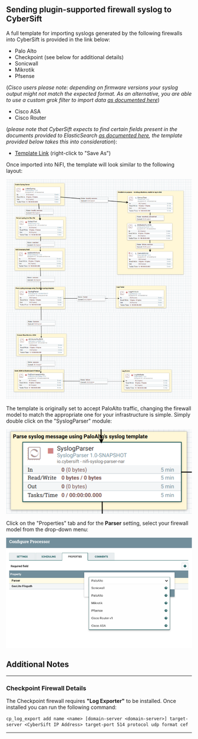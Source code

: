 ## Sending plugin-supported firewall syslog to CyberSift


A full template for importing syslogs generated by the following firewalls into CyberSift is provided in the link below:

* Palo Alto
* Checkpoint (see below for additional details)
* Sonicwall
* Mikrotik
* Pfsense

(*Cisco users please note: depending on firmware versions your syslog output might not match the expected format. As an alternative, you are able to use a custom grok filter to import data [as documented here](https://gettingstarted.cybersift.io/docs/other_syslog.md)*)
* Cisco ASA 
* Cisco Router 

(*please note that CyberSift expects to find certain fields present in the documents provided to ElasticSearch [as documented here](https://gettingstarted.cybersift.io/docs/ip_required_fields.md), the template provided below takes this into consideration*):

* [Template Link](https://raw.githubusercontent.com/CyberSift/Onboarding/master/docs/templates/Palo_Alto_To_ES.xml) (right-click to "Save As")

Once imported into NiFI, the template will look similar to the following layout:

![NIFI_PALOALTO](https://github.com/CyberSift/Onboarding/blob/master/public/img/docs/nifi_paloalto.png?raw=true)

The template is originally set to accept PaloAlto traffic, changing the firewall model to match the appropriate one for your infrastructure is simple. Simply double click on the "SyslogParser" module:

![ParseSyslog](https://github.com/CyberSift/Onboarding/blob/master/public/img/docs/ParseSyslog.png?raw=true)

Click on the "Properties" tab and for the **Parser** setting, select your firewall model from the drop-down menu:

![FirewallModels](https://github.com/CyberSift/Onboarding/blob/master/public/img/docs/ParseSyslogModels.png?raw=true)


## Additional Notes
-------------------

### Checkpoint Firewall Details

The Checkpoint firewall requires **"Log Exporter"** to be installed. Once installed you can run the following command:

```
cp_log_export add name <name> [domain-server <domain-server>] target-server <CyberSift IP Address> target-port 514 protocol udp format cef
```

-------------------

